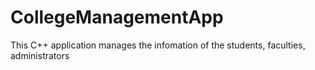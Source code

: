 # CollegeManagementApp
This C++ application manages the infomation of the students, faculties, administrators
